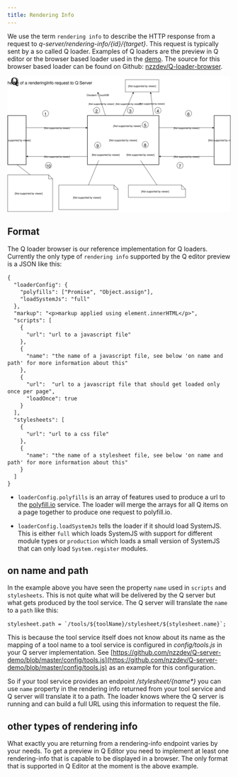 ```yaml
---
title: Rendering Info
---
```


We use the term `rendering info` to describe the HTTP response from a request to _q-server/rendering-info/{id}/{target}_. This request is typically sent by a so called Q loader. Examples of Q loaders are the preview in Q editor or the browser based loader used in the [demo](https://editor.q.tools). The source for this browser based loader can be found on Github: [nzzdev/Q-loader-browser](https://github.com/nzzdev/Q-loader-browser).

![Q rendering-info request](images/Q-rendering-info-request.svg)

## Format

The Q loader browser is our reference implementation for Q loaders. Currently the only type of `rendering info` supported by the Q editor preview is a JSON like this:

```
{
  "loaderConfig": {
    "polyfills": ["Promise", "Object.assign"],
    "loadSystemJs": "full"
  },
  "markup": "<p>markup applied using element.innerHTML</p>",
  "scripts": [
    {
      "url": "url to a javascript file"
    },
    {
      "name": "the name of a javascript file, see below 'on name and path' for more information about this"
    },
    {
      "url":  "url to a javascript file that should get loaded only once per page",
      "loadOnce": true
    }
  ],
  "stylesheets": [
    {
      "url": "url to a css file"
    },
    {
      "name": "the name of a stylesheet file, see below 'on name and path' for more information about this"
    }
  ]
}
```

* `loaderConfig.polyfills` is an array of features used to produce a url to the [polyfill.io](https://polyfill.io) service. The loader will merge the arrays for all Q items on a page together to produce one request to polyfill.io.

* `loaderConfig.loadSystemJs` tells the loader if it should load SystemJS. This is either `full` which loads SystemJS with support for different module types or `production` which loads a small version of SystemJS that can only load `System.register` modules.

## on name and path

In the example above you have seen the property `name` used in `scripts` and `stylesheets`. This is not quite what will be delivered by the Q server but what gets produced by the tool service. The Q server will translate the `name` to a `path` like this:

```
stylesheet.path = `/tools/${toolName}/stylesheet/${stylesheet.name}`;
```

This is because the tool service itself does not know about its name as the mapping of a tool name to a tool service is configured in _config/tools.js_ in your Q server implementation. See [https://github.com/nzzdev/Q-server-demo/blob/master/config/tools.js](https://github.com/nzzdev/Q-server-demo/blob/master/config/tools.js) as an example for this configuration.

So if your tool service provides an endpoint _/stylesheet/{name\*}_ you can use `name` property in the rendering info returned from your tool service and Q server will translate it to a path. The loader knows where the Q server is running and can build a full URL using this information to request the file.

## other types of rendering info

What exactly you are returning from a rendering-info endpoint varies by your needs. To get a preview in Q Editor you need to implement at least one rendering-info that is capable to be displayed in a browser. The only format that is supported in Q Editor at the moment is the above example.
